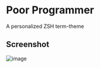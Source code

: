 Poor Programmer
================

A personalized ZSH term-theme

## Screenshot

![image](https://github.com/vishaltelangre/poor-programmer.zsh-theme/assets/876195/0e2f141d-fc53-4f82-a2bc-19539b47f45a)

